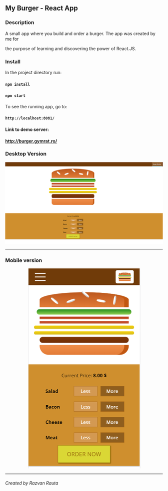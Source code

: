 ## My Burger - React App

### Description

A small app where you build and order a burger. The app was created by me for

the purpose of learning and discovering the power of React.JS.

### Install

In the project directory run:

#### `npm install`

#### `npm start`

To see the running app, go to:
#### `http://localhost:8081/`


#### Link to demo server:

#### http://burger.gymrat.ro/



### Desktop Version


<p align="center">
  <img src="src/assets/images/MyBurgerDesktop.png"/>
</p>


---
### Mobile version

<p align="center">
  <img src="src/assets/images/MyBurgerMobile.png"/>
</p>



---


###### Created by Razvan Rauta
